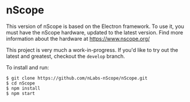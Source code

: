 # nScope

This version of nScope is based on the Electron framework. To use it, you must have the nScope hardware, updated to the latest version. Find more information about the hardware at https://www.nscope.org/


This project is very much a work-in-progress. If you'd like to try out the latest and greatest, checkout the `develop` branch.


To install and run:
```
$ git clone https://github.com/nLabs-nScope/nScope.git
$ cd nScope
$ npm install
$ npm start
```
